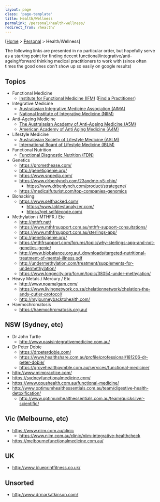 ```yaml
---
layout: page
class: 'page-template'
title: Health/Wellness
permalink: /personal/health-wellness/
redirect_from: /health/
---
```


[[Home](/) > [Personal](/personal/) > Health/Wellness]

The following links are presented in no particular order, but hopefully serve as a starting point for finding decent functional/integrative/anti-ageing/forward thinking medical practitioners to work with (since often times the good ones don't show up so easily on google results)

## Topics

* Functional Medicine
  * [Institute for Functional Medicine (IFM)](https://www.ifm.org/) ([Find a Practitioner](https://www.ifm.org/find-a-practitioner/?country=AU&city=&province=&state_us=&state_ca=&postal_code=&pos=&advanced_search=&ifm_certified=&practitioner-first-name=&practitioner-last-name=&insurance=&medicare=&online=&phone=&primary-degree=&languages=))
* Integrative Medicine
  * [Australasian Integrative Medicine Association (AIMA)](https://www.aima.net.au/)
  * [National Institute of Integrative Medicine (NIIM)](https://www.niim.com.au/)
* Anti-Ageing Medicine
  * [The Australasian Academy of Anti-Ageing Medicine (A5M)](https://www.a5m.net/)
  * [American Academy of Anti Aging Medicine (A4M)](https://www.a4m.com/)
* Lifestyle Medicine
  * [Australasian Society of Lifestyle Medicine (ASLM)](https://www.lifestylemedicine.org.au/)
  * [International Board of Lifestyle Medicine (IBLM)](https://iblm.co/)
* Functional Nutrition
  * [Functional Diagnostic Nutrition (FDN)](https://functionaldiagnosticnutrition.com/)
* Genetics
  * https://promethease.com/
  * http://geneticgenie.org/
  * https://www.snpedia.com/
  * https://www.drbenlynch.com/23andme-v5-chip/
    * https://www.drbenlynch.com/product/strategene/
  * https://medicalfuturist.com/top-companies-genomics
* Biohacking
  * https://www.selfhacked.com/
    * https://www.labtestanalyzer.com/
    * https://get.selfdecode.com/
* Methylation / MTHFR / Etc
  * http://mthfr.net/
  * https://www.mthfrsupport.com.au/mthfr-support-consultations/
  * https://www.mthfrsupport.com.au/sterlings-app/
  * http://geneticgenie.org/
  * https://mthfrsupport.com/forums/topic/why-sterlings-app-and-not-genetics-genie/
  * http://www.biobalance.org.au/_downloads/targeted-nutritional-treatment-of-mental-illness.pdf
  * http://undermethylation.com/treatment/supplements-for-undermethylation/
  * https://www.longecity.org/forum/topic/38054-under-methylation/
* Heavy Metals / Mercury / Etc
  * http://www.noamalgam.com/
  * https://www.livingnetwork.co.za/chelationnetwork/chelation-the-andy-cutler-protocol/
  * http://myjourneybacktohealth.com/
* Haemochromatosis
  * https://haemochromatosis.org.au/

## NSW (Sydney, etc)

* Dr John Turtle
  * http://www.oasisintegrativemedicine.com.au/
* Dr Peter Dobie
  * https://drpeterdobie.com/
  * https://www.healthshare.com.au/profile/professional/181206-dr-peter-dobie/
  * https://grovehealthpymble.com.au/services/functional-medicine/
* http://www.mimpractice.com/
* https://sydneyfunctionalmedicine.com/
* https://www.opushealth.com.au/functional-medicine/
* http://www.optimumhealthessentials.com.au/team/digestive-health-detoxification/
  * http://www.optimumhealthessentials.com.au/team/quicksilver-scientific/

## Vic (Melbourne, etc)

* https://www.niim.com.au/clinic
  * https://www.niim.com.au/clinic/niim-integrative-healthcheck
* https://melbournefunctionalmedicine.com.au/

## UK

* http://www.blueprintfitness.co.uk/

## Unsorted

* http://www.drmarkatkinson.com/
